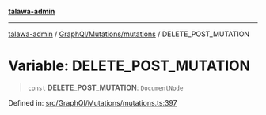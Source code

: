 [**talawa-admin**](../../../../README.md)

***

[talawa-admin](../../../../README.md) / [GraphQl/Mutations/mutations](../README.md) / DELETE\_POST\_MUTATION

# Variable: DELETE\_POST\_MUTATION

> `const` **DELETE\_POST\_MUTATION**: `DocumentNode`

Defined in: [src/GraphQl/Mutations/mutations.ts:397](https://github.com/bint-Eve/talawa-admin/blob/bb9ac170c0ec806cc5423650a66bbe110c3af5d9/src/GraphQl/Mutations/mutations.ts#L397)
